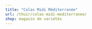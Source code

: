 ```yaml
---
title: "Colas Midi Méditerranée"
url: /thuir/colas-midi-mediterranee/
shop: magasin de variétés
---
```

